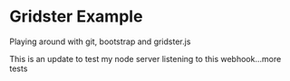Gridster Example
================

Playing around with git, bootstrap and gridster.js

This is an update to test my node server listening to this webhook...more tests
